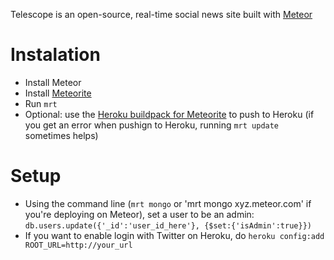 Telescope is an open-source, real-time social news site built with [Meteor](http://meteor.com)

# Instalation
- Install Meteor
- Install [Meteorite](https://github.com/oortcloud/meteorite/)
- Run `mrt`
- Optional: use the [Heroku buildpack for Meteorite](https://github.com/oortcloud/heroku-buildpack-meteorite) to push to Heroku (if you get an error when pushign to Heroku, running `mrt update` sometimes helps)

# Setup
- Using the command line (`mrt mongo` or 'mrt mongo xyz.meteor.com' if you're deploying on Meteor), set a user to be an admin: `db.users.update({'_id':'user_id_here'}, {$set:{'isAdmin':true}})`
- If you want to enable login with Twitter on Heroku, do `heroku config:add ROOT_URL=http://your_url`